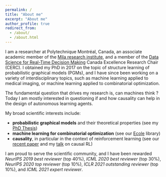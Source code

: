 ```yaml
---
permalink: /
title: "About me"
excerpt: "About me"
author_profile: true
redirect_from: 
  - /about/
  - /about.html
---
```


I am a researcher at Polytechnique Montréal, Canada, an associate academic member of the [Mila research institute](https://mila.quebec/mila/), and a member of the [Data Science for Real-Time Decision Making](http://cerc-datascience.polymtl.ca) Canada Excellence Research Chair (CERC). I obtained my PhD in 2017 on the topic of structure learning of probabilistic graphical models (PGMs), and I have since been working on a variety of interdisciplinary topics, such as machine learning applied to medical imaging, or machine learning applied to combinatorial optimization.

The fundamental question that drives my research is, can machines think ? Today I am mostly interested in questioning if and how causality can help in the design of autonomous learning agents.

My broad scientific interests include:
- **probabilistic graphical models** and their theoretical properties (see my [PhD Thesis](https://tel.archives-ouvertes.fr/tel-01442613/document))
- **machine learning for combinatorial optimization** (see our [Ecole](https://arxiv.org/abs/2104.02828) library)
- **causality**, in particular in the context of reinforcement learning (see our [recent paper](https://arxiv.org/abs/2106.14421) and my [talk](https://www.youtube.com/watch?v=W4svj2B4qOE) on causal RL)

I am proud to serve the scientific community, and I have been rewarded _NeurIPS 2019 best reviewer_ (top 40%), _ICML 2020 best reviewer_ (top 30%), _NeurIPS 2020 top reviewer_ (top 10%), _ICLR 2021 outstanding reviewer_ (top 10%), and _ICML 2021 expert reviewer_.
